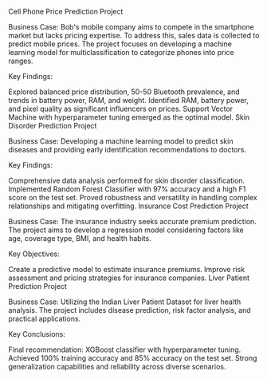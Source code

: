 
Cell Phone Price Prediction Project

Business Case:
Bob's mobile company aims to compete in the smartphone market but lacks pricing expertise. To address this, sales data is collected to predict mobile prices. The project focuses on developing a machine learning model for multiclassification to categorize phones into price ranges.

Key Findings:

Explored balanced price distribution, 50-50 Bluetooth prevalence, and trends in battery power, RAM, and weight.
Identified RAM, battery power, and pixel quality as significant influencers on prices.
Support Vector Machine with hyperparameter tuning emerged as the optimal model.
Skin Disorder Prediction Project

Business Case:
Developing a machine learning model to predict skin diseases and providing early identification recommendations to doctors.

Key Findings:

Comprehensive data analysis performed for skin disorder classification.
Implemented Random Forest Classifier with 97% accuracy and a high F1 score on the test set.
Proved robustness and versatility in handling complex relationships and mitigating overfitting.
Insurance Cost Prediction Project

Business Case:
The insurance industry seeks accurate premium prediction. The project aims to develop a regression model considering factors like age, coverage type, BMI, and health habits.

Key Objectives:

Create a predictive model to estimate insurance premiums.
Improve risk assessment and pricing strategies for insurance companies.
Liver Patient Prediction Project

Business Case:
Utilizing the Indian Liver Patient Dataset for liver health analysis. The project includes disease prediction, risk factor analysis, and practical applications.

Key Conclusions:

Final recommendation: XGBoost classifier with hyperparameter tuning.
Achieved 100% training accuracy and 85% accuracy on the test set.
Strong generalization capabilities and reliability across diverse scenarios.
